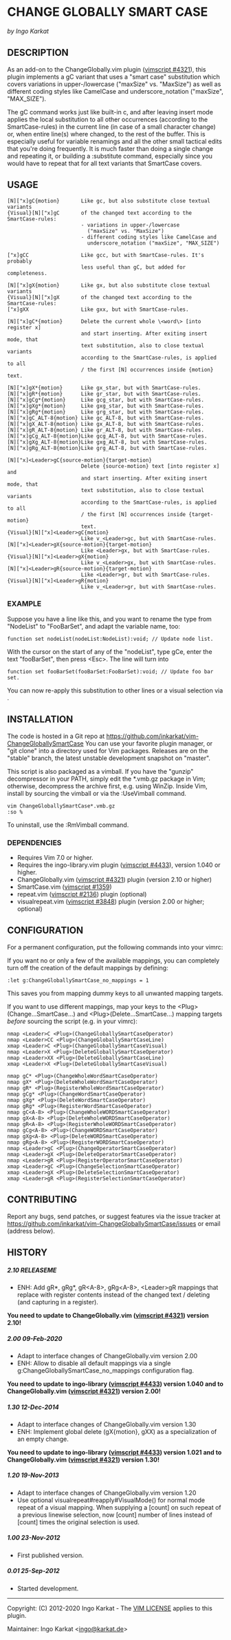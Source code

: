 CHANGE GLOBALLY SMART CASE
===============================================================================
_by Ingo Karkat_

DESCRIPTION
------------------------------------------------------------------------------

As an add-on to the ChangeGlobally.vim plugin ([vimscript #4321](http://www.vim.org/scripts/script.php?script_id=4321)), this plugin
implements a gC variant that uses a "smart case" substitution which covers
variations in upper-/lowercase ("maxSize" vs. "MaxSize") as well as different
coding styles like CamelCase and underscore\_notation ("maxSize", "MAX\_SIZE").

The gC command works just like built-in c, and after leaving insert mode
applies the local substitution to all other occurrences (according to the
SmartCase-rules) in the current line (in case of a small character change)
or, when entire line(s) where changed, to the rest of the buffer.
This is especially useful for variable renamings and all the other small
tactical edits that you're doing frequently. It is much faster than doing a
single change and repeating it, or building a :substitute command,
especially since you would have to repeat that for all text variants that
SmartCase covers.

USAGE
------------------------------------------------------------------------------

    [N]["x]gC{motion}       Like gc, but also substitute close textual variants
    {Visual}[N]["x]gC       of the changed text according to the SmartCase-rules:
                            - variations in upper-/lowercase
                              ("maxSize" vs. "MaxSize")
                            - different coding styles like CamelCase and
                              underscore_notation ("maxSize", "MAX_SIZE")

    ["x]gCC                 Like gcc, but with SmartCase-rules. It's probably
                            less useful than gC, but added for completeness.

    [N]["x]gX{motion}       Like gx, but also substitute close textual variants
    {Visual}[N]["x]gX       of the changed text according to the SmartCase-rules:
    ["x]gXX                 Like gxx, but with SmartCase-rules.

    [N]["x]gC*{motion}      Delete the current whole \<word\> [into register x]
                            and start inserting. After exiting insert mode, that
                            text substitution, also to close textual variants
                            according to the SmartCase-rules, is applied to all
                            / the first [N] occurrences inside {motion} text.

    [N]["x]gX*{motion}      Like gx_star, but with SmartCase-rules.
    [N]["x]gR*{motion}      Like gr_star, but with SmartCase-rules.
    [N]["x]gCg*{motion}     Like gcg_star, but with SmartCase-rules.
    [N]["x]gXg*{motion}     Like gxg_star, but with SmartCase-rules.
    [N]["x]gRg*{motion}     Like grg_star, but with SmartCase-rules.
    [N]["x]gC_ALT-8{motion} Like gc_ALT-8, but with SmartCase-rules.
    [N]["x]gX_ALT-8{motion} Like gx_ALT-8, but with SmartCase-rules.
    [N]["x]gR_ALT-8{motion} Like gr_ALT-8, but with SmartCase-rules.
    [N]["x]gCg_ALT-8{motion}Like gcg_ALT-8, but with SmartCase-rules.
    [N]["x]gXg_ALT-8{motion}Like gxg_ALT-8, but with SmartCase-rules.
    [N]["x]gRg_ALT-8{motion}Like grg_ALT-8, but with SmartCase-rules.

    [N]["x]<Leader>gC{source-motion}{target-motion}
                            Delete {source-motion} text [into register x] and
                            and start inserting. After exiting insert mode, that
                            text substitution, also to close textual variants
                            according to the SmartCase-rules, is applied to all
                            / the first [N] occurrences inside {target-motion}
                            text.
    {Visual}[N]["x]<Leader>gC{motion}
                            Like v_<Leader>gc, but with SmartCase-rules.
    [N]["x]<Leader>gX{source-motion}{target-motion}
                            Like <Leader>gx, but with SmartCase-rules.
    {Visual}[N]["x]<Leader>gX{motion}
                            Like v_<Leader>gx, but with SmartCase-rules.
    [N]["x]<Leader>gR{source-motion}{target-motion}
                            Like <Leader>gr, but with SmartCase-rules.
    {Visual}[N]["x]<Leader>gR{motion}
                            Like v_<Leader>gr, but with SmartCase-rules.

### EXAMPLE

Suppose you have a line like this, and you want to rename the type from
"NodeList" to "FooBarSet", and adapt the variable name, too:
```
function set nodeList(nodeList:NodeList):void; // Update node list.
```

With the cursor on the start of any of the "nodeList", type gCe, enter the
text "fooBarSet", then press &lt;Esc&gt;. The line will turn into
```
function set fooBarSet(fooBarSet:FooBarSet):void; // Update foo bar set.
```
You can now re-apply this substitution to other lines or a visual selection
via .

INSTALLATION
------------------------------------------------------------------------------

The code is hosted in a Git repo at
    https://github.com/inkarkat/vim-ChangeGloballySmartCase
You can use your favorite plugin manager, or "git clone" into a directory used
for Vim packages. Releases are on the "stable" branch, the latest unstable
development snapshot on "master".

This script is also packaged as a vimball. If you have the "gunzip"
decompressor in your PATH, simply edit the \*.vmb.gz package in Vim; otherwise,
decompress the archive first, e.g. using WinZip. Inside Vim, install by
sourcing the vimball or via the :UseVimball command.

    vim ChangeGloballySmartCase*.vmb.gz
    :so %

To uninstall, use the :RmVimball command.

### DEPENDENCIES

- Requires Vim 7.0 or higher.
- Requires the ingo-library.vim plugin ([vimscript #4433](http://www.vim.org/scripts/script.php?script_id=4433)), version 1.040 or
  higher.
- ChangeGlobally.vim ([vimscript #4321](http://www.vim.org/scripts/script.php?script_id=4321)) plugin (version 2.10 or higher)
- SmartCase.vim ([vimscript #1359](http://www.vim.org/scripts/script.php?script_id=1359))
- repeat.vim ([vimscript #2136](http://www.vim.org/scripts/script.php?script_id=2136)) plugin (optional)
- visualrepeat.vim ([vimscript #3848](http://www.vim.org/scripts/script.php?script_id=3848)) plugin (version 2.00 or higher; optional)

CONFIGURATION
------------------------------------------------------------------------------

For a permanent configuration, put the following commands into your vimrc:

If you want no or only a few of the available mappings, you can completely
turn off the creation of the default mappings by defining:

    :let g:ChangeGloballySmartCase_no_mappings = 1

This saves you from mapping dummy keys to all unwanted mapping targets.

If you want to use different mappings, map your keys to the
&lt;Plug&gt;(Change...SmartCase...) and &lt;Plug&gt;(Delete...SmartCase...) mapping
targets _before_ sourcing the script (e.g. in your vimrc):

    nmap <Leader>C <Plug>(ChangeGloballySmartCaseOperator)
    nmap <Leader>CC <Plug>(ChangeGloballySmartCaseLine)
    xmap <Leader>C <Plug>(ChangeGloballySmartCaseVisual)
    nmap <Leader>X <Plug>(DeleteGloballySmartCaseOperator)
    nmap <Leader>XX <Plug>(DeleteGloballySmartCaseLine)
    xmap <Leader>X <Plug>(DeleteGloballySmartCaseVisual)

    nmap gC* <Plug>(ChangeWholeWordSmartCaseOperator)
    nmap gX* <Plug>(DeleteWholeWordSmartCaseOperator)
    nmap gR* <Plug>(RegisterWholeWordSmartCaseOperator)
    nmap gCg* <Plug>(ChangeWordSmartCaseOperator)
    nmap gXg* <Plug>(DeleteWordSmartCaseOperator)
    nmap gRg* <Plug>(RegisterWordSmartCaseOperator)
    nmap gC<A-8> <Plug>(ChangeWholeWORDSmartCaseOperator)
    nmap gX<A-8> <Plug>(DeleteWholeWORDSmartCaseOperator)
    nmap gR<A-8> <Plug>(RegisterWholeWORDSmartCaseOperator)
    nmap gCg<A-8> <Plug>(ChangeWORDSmartCaseOperator)
    nmap gXg<A-8> <Plug>(DeleteWORDSmartCaseOperator)
    nmap gRg<A-8> <Plug>(RegisterWORDSmartCaseOperator)
    nmap <Leader>gC <Plug>(ChangeOperatorSmartCaseOperator)
    nmap <Leader>gX <Plug>(DeleteOperatorSmartCaseOperator)
    nmap <Leader>gR <Plug>(RegisterOperatorSmartCaseOperator)
    xmap <Leader>gC <Plug>(ChangeSelectionSmartCaseOperator)
    xmap <Leader>gX <Plug>(DeleteSelectionSmartCaseOperator)
    xmap <Leader>gR <Plug>(RegisterSelectionSmartCaseOperator)

CONTRIBUTING
------------------------------------------------------------------------------

Report any bugs, send patches, or suggest features via the issue tracker at
https://github.com/inkarkat/vim-ChangeGloballySmartCase/issues or email
(address below).

HISTORY
------------------------------------------------------------------------------

##### 2.10    RELEASEME
- ENH: Add gR\*, gRg\*, gR&lt;A-8&gt;, gRg&lt;A-8&gt;, &lt;Leader&gt;gR mappings that replace with
  register contents instead of the changed text / deleting (and capturing in a
  register).

__You need to update to ChangeGlobally.vim ([vimscript #4321](http://www.vim.org/scripts/script.php?script_id=4321))
  version 2.10!__

##### 2.00    09-Feb-2020
- Adapt to interface changes of ChangeGlobally.vim version 2.00
- ENH: Allow to disable all default mappings via a single
  g:ChangeGloballySmartCase\_no\_mappings configuration flag.

__You need to update to ingo-library ([vimscript #4433](http://www.vim.org/scripts/script.php?script_id=4433)) version 1.040 and
  to ChangeGlobally.vim ([vimscript #4321](http://www.vim.org/scripts/script.php?script_id=4321)) version 2.00!__

##### 1.30    12-Dec-2014
- Adapt to interface changes of ChangeGlobally.vim version 1.30
- ENH: Implement global delete (gX{motion}, gXX) as a specialization of an
  empty change.

__You need to update to ingo-library ([vimscript #4433](http://www.vim.org/scripts/script.php?script_id=4433)) version 1.021 and
  to ChangeGlobally.vim ([vimscript #4321](http://www.vim.org/scripts/script.php?script_id=4321)) version 1.30!__

##### 1.20    19-Nov-2013
- Adapt to interface changes of ChangeGlobally.vim version 1.20
- Use optional visualrepeat#reapply#VisualMode() for normal mode repeat of a
  visual mapping. When supplying a [count] on such repeat of a previous
  linewise selection, now [count] number of lines instead of [count] times the
  original selection is used.

##### 1.00    23-Nov-2012
- First published version.

##### 0.01    25-Sep-2012
- Started development.

------------------------------------------------------------------------------
Copyright: (C) 2012-2020 Ingo Karkat -
The [VIM LICENSE](http://vimdoc.sourceforge.net/htmldoc/uganda.html#license) applies to this plugin.

Maintainer:     Ingo Karkat &lt;ingo@karkat.de&gt;
